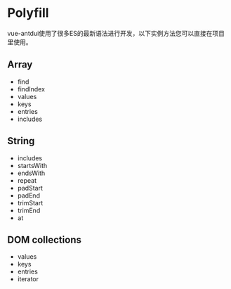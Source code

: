 # Polyfill
vue-antdui使用了很多ES的最新语法进行开发，以下实例方法您可以直接在项目里使用。
## Array
- find
- findIndex
- values
- keys
- entries
- includes
## String
- includes
- startsWith
- endsWith
- repeat
- padStart
- padEnd
- trimStart
- trimEnd
- at
## DOM collections
- values
- keys
- entries
- iterator
